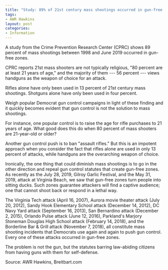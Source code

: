 ```yaml
---
title: "Study: 89% of 21st century mass shootings occurred in gun-free zones"
tags:
- AWR Hawkins
layout: post
categories:
- Information
---
```


A study from the Crime Prevention Research Center (CPRC) shows 89 percent of mass shootings between 1998 and June 2019 occurred in gun-free zones.

CPRC reports 21st mass shooters are not typically religious, "80 percent are at least 21 years of age," and the majority of them --- 56 percent --- views handguns as the weapon of choice for an attack.

Rifles alone have only been used in 13 percent of 21st century mass shootings. Shotguns alone have only been used in four percent.

Weigh popular Democrat gun control campaigns in light of these finding and it quickly becomes evident that gun control is not the solution to mass shootings.

For instance, one popular control is to raise the age for rifle purchases to 21 years of age. What good does this do when 80 percent of mass shooters are 21-year-old or older?

Another gun control push is to ban "assault rifles." But this is an impotent approach when you consider the fact that rifles alone are used in only 13 percent of attacks, while handguns are the overarching weapon of choice.

Ironically, the one thing that could diminish mass shootings is to go in the other direction and repeal gun control statutes that create gun-free zones. As recently as the July 28, 2019, Gilroy Garlic Festival, and the May 31, 2019, attack at Virginia Beach, we saw that gun-free zones turn people into sitting ducks. Such zones guarantee attackers will find a captive audience; one that cannot shoot back or respond in a lethal way.

The Virginia Tech attack (April 16, 2007), Aurora movie theater attack (July 20, 2012), Sandy Hook Elementary School attack (December 14, 2012), DC Navy Yard attack (September 16, 2013), San Bernardino attack (December 2, 2015), Orlando Pulse attack (June 12, 2016), Parkland's Marjory Stoneman Douglas High School attack (February 14, 2018), and the Borderline Bar & Grill attack (November 7, 2018), all constitute mass shooting incidents that Democrats use again and again to push gun control. Every one of these attacks occurred in gun-free zones.

The problem is not the gun, but the statutes barring law-abiding citizens from having guns with them for self-defense.

Source: AWR Hawkins, Breitbart.com
